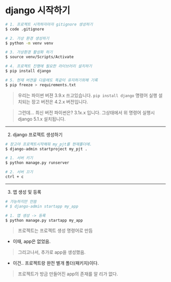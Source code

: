 # django 시작하기

```bash
# 1. 프로젝트 시작하자마자 gitignore 생성하기
$ code .gitignore

# 2. 가상 환경 생성하기
$ python -m venv venv

# 3. 가상환경 활성화 하기
$ source venv/Scripts/Activate

# 4. 프로젝트 진행에 필요한 라이브러리 설치하기
$ pip install django

# 5. 현재 버젼을 다음에도 똑같이 유지하기위해 기록
$ pip freeze > requirements.txt
```

> 우리는 파이썬 버젼 3.9.x 쓰고있습니다.
> `pip install django` 명령어 실행
> 설치되는 장고 버전은 4.2.x 버전입니다.

> 그런데...
> 최신 버전 파이썬은? 3.1x.x 입니다.
> 그상태에서 위 명령어 실행시 django 5.1.x 설치됩니다.

---

2. django 프로젝트 생성하기
```bash
# 장고야 프로젝트시작해줘 my_pjt를 현재폴더에.
$ django-admin startproject my_pjt .

# 1. 서버 키기
$ python manage.py runserver

# 2. 서버 끄기
ctrl + c
```
---

3. 앱 생성 및 등록
```bash
# 가능하지만 안씀
# $ django-admin startapp my_app

# 1. 앱 생성 -> 등록
$ python manage.py startapp my_app

```

> 프로젝트는 프로젝트 생성 명령어로 만듬
  - 이때, app은 없었음.
> 그리고나서, 추가로 app을 생성했음.
  - 이건.. 프로젝트랑 완전 별개 폴더(패키지)이다.
> 프로젝트가 방금 만들어진 app의 존재를 알 리가 없다.


